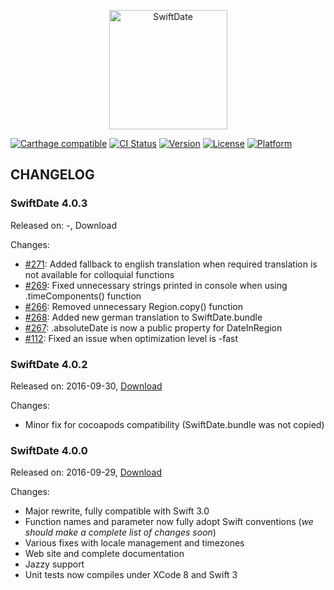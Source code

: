 <p align="center" >
  <img src="https://raw.githubusercontent.com/malcommac/SwiftDate/master/swiftdate-4-logo.png" width=189px height=191 alt="SwiftDate" title="SwiftDate">
</p>

[![Carthage compatible](https://img.shields.io/badge/Carthage-compatible-4BC51D.svg?style=flat)](https://github.com/Carthage/Carthage) [![CI Status](https://travis-ci.org/malcommac/SwiftDate.svg)](https://travis-ci.org/malcommac/SwiftDate) [![Version](https://img.shields.io/cocoapods/v/SwiftDate.svg?style=flat)](http://cocoadocs.org/docsets/SwiftDate) [![License](https://img.shields.io/cocoapods/l/SwiftDate.svg?style=flat)](http://cocoadocs.org/docsets/SwiftDate) [![Platform](https://img.shields.io/cocoapods/p/SwiftDate.svg?style=flat)](http://cocoadocs.org/docsets/SwiftDate)

## CHANGELOG

### SwiftDate 4.0.3
Released on: -, Download

Changes:
* [#271](https://github.com/malcommac/SwiftDate/issues/271): Added fallback to english translation when required translation is not available for colloquial functions
* [#269](https://github.com/malcommac/SwiftDate/issues/269): Fixed unnecessary strings printed in console when using .timeComponents() function
* [#266](https://github.com/malcommac/SwiftDate/issues/266): Removed unnecessary Region.copy() function
* [#268](https://github.com/malcommac/SwiftDate/issues/268): Added new german translation to SwiftDate.bundle
* [#267](https://github.com/malcommac/SwiftDate/issues/267): .absoluteDate is now a public property for DateInRegion
* [#112](https://github.com/malcommac/SwiftDate/issues/112): Fixed an issue when optimization level is -fast

### SwiftDate 4.0.2
Released on: 2016-09-30, [Download](https://github.com/malcommac/SwiftDate/releases/tag/4.0.2)

Changes:
- Minor fix for cocoapods compatibility (SwiftDate.bundle was not copied)

### SwiftDate 4.0.0
Released on: 2016-09-29, [Download](https://github.com/malcommac/SwiftDate/releases/tag/4.0.0)

Changes:
- Major rewrite, fully compatible with Swift 3.0
- Function names and parameter now fully adopt Swift conventions (*we should make a complete list of changes soon*)
- Various fixes with locale management and timezones
- Web site and complete documentation
- Jazzy support
- Unit tests now compiles under XCode 8 and Swift 3